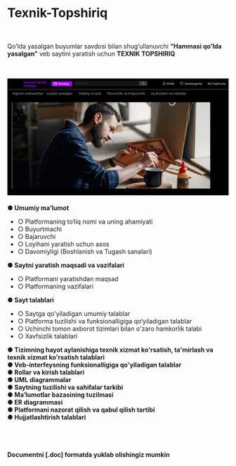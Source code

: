 # Texnik-Topshiriq

<br>
<p>Qo’lda yasalgan buyumlar savdosi bilan shug’ullanuvchi <strong>“Hammasi qo’lda yasalgan”</strong> veb saytini yaratish uchun <strong>TEXNIK TOPSHIRIQ</strong></p><br><br>
<img src="rasm.png" alt="sayt rasmi" ><br><br>
<strong>●	Umumiy ma’lumot</strong><br>
<ul>
<li>○	Platformaning to‘liq nomi va uning ahamiyati</li>
<li>○	Buyurtmachi</li>
<li>○	Bajaruvchi</li>
<li>○	Loyihani yaratish uchun asos</li>
<li>○	Davomiyligi (Boshlanish va Tugash sanalari)</li>
</ul>
<strong>●	Saytni yaratish maqsadi va vazifalari</strong>
<ul>
<li>○	Platformani yaratishdan maqsad</li>
<li>○	Platformaning vazifalari</li>
</ul>
<strong>●	Sayt talablari</strong>
<ul>
<li>○	Saytga qo'yiladigan umumiy talablar</li>
<li>○	Platforma tuzilishi va funksionalligiga qo‘yiladigan talablar</li>
<li>○	Uchinchi tomon axborot tizimlari bilan o'zaro hamkorlik talabi</li>
<li>○	Xavfsizlik talablari</li>
</ul>
<strong>●	Tizimning hayot aylanishiga texnik xizmat ko'rsatish, ta'mirlash va texnik xizmat ko'rsatish talablari</strong><br>
<strong>●	Veb-interfeysning funksionalligiga qo'yiladigan talablar</strong><br>
<strong>●	Rollar va kirish talablari</strong><br>
<strong>●	UML diagrammalar</strong><br>
<strong>●	Saytning tuzilishi va sahifalar tarkibi</strong> <br>
<strong>●	Ma’lumotlar bazasining tuzilmasi</strong><br>
<strong>●	ER diagrammasi</strong><br>
<strong>●	Platformani nazorat qilish va qabul qilish tartibi</strong> <br>
<strong>●	Hujjatlashtirish talablari</strong><br>
<br><br><br><br>
<strong>Documentni [.doc] formatda yuklab olishingiz mumkin</strong>

